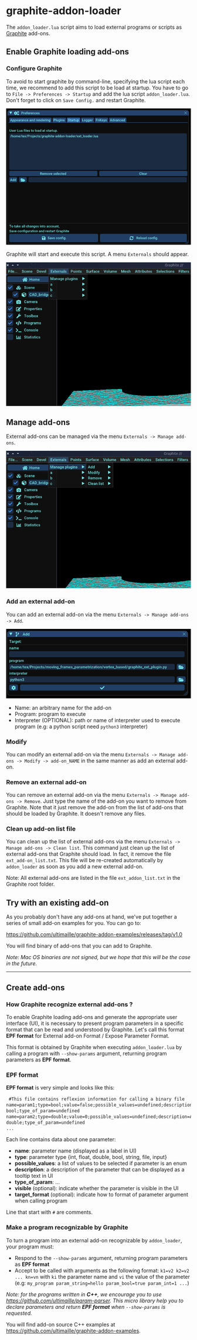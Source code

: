 # graphite-addon-loader

The `addon_loader.lua` script aims to load external programs or scripts as [Graphite](https://github.com/BrunoLevy/GraphiteThree) add-ons. 

## Enable Graphite loading add-ons

### Configure Graphite

To avoid to start graphite by command-line, specifying the lua script each time, we recommend to add this script to be load at startup. You have to go to `File -> Preferences -> Startup` and add the lua script `addon_loader.lua`. Don't forget to click on `Save Config.` and restart Graphite.

![](images/add_addon_loader_startup.png)

Graphite will start and execute this script. A menu `Externals` should appear.

![](images/ext_addons_menu.png)

## Manage add-ons

External add-ons can be managed via the menu `Externals -> Manage add-ons`.

![](images/ext_addons_manage_menu.png)

### Add an external add-on

You can add an external add-on via the menu `Externals -> Manage add-ons -> Add`.

![](images/add_ext_addon.png)

 - Name: an arbitrary name for the add-on
 - Program: program to execute
 - Interpreter (OPTIONAL): path or name of interpreter used to execute program (e.g: a python script need `python3` interpreter)

### Modify

You can modify an external add-on via the menu `Externals -> Manage add-ons -> Modify -> add-on_NAME` in the same manner as add an external add-on.

### Remove an external add-on

You can remove an external add-on via the menu `Externals -> Manage add-ons -> Remove`. Just type the name of the add-on you want to remove from Graphite. Note that it just remove the add-on from the list of add-ons that should be loaded by Graphite. It doesn't remove any files.

### Clean up add-on list file

You can clean up the list of external add-ons via the menu `Externals -> Manage add-ons -> Clean list`. This command just clean up the list of external add-ons that Graphite should load. In fact, it remove the file `ext_add-on_list.txt`. This file will be re-created automatically by `addon_loader` as soon as you add a new external add-on.

Note: All external add-ons are listed in the file `ext_addon_list.txt` in the Graphite root folder.

## Try with an existing add-on

As you probably don't have any add-ons at hand, we've put together a series of small add-on examples for you. You can go to:

https://github.com/ultimaille/graphite-addon-examples/releases/tag/v1.0 

You will find binary of add-ons that you can add to Graphite. 

_Note: Mac OS binaries are not signed, but we hope that this will be the case in the future._

---

## Create add-ons

### How Graphite recognize external add-ons ?

To enable Graphite loading add-ons and generate the appropriate user interface (UI), it is necessary to present program parameters in a specific format that can be read and understood by Graphite. Let's call this format __EPF format__ for External add-on Format / Expose Parameter Format. 

This format is obtained by Graphite when executing `addon_loader.lua` by calling a program with `--show-params` argument, returning program parameters as __EPF format__.

### EPF format

__EPF format__ is very simple and looks like this:

```
 #This file contains reflexion information for calling a binary file
name=param1;type=bool;value=false;possible_values=undefined;description=A bool;type_of_param=undefined
name=param2;type=double;value=0;possible_values=undefined;description=A double;type_of_param=undefined
...
```

Each line contains data about one parameter:
 - __name__: parameter name (displayed as a label in UI)
 - __type__: parameter type {int, float, double, bool, string, file, input}
 - __possible_values__: a list of values to be selected if parameter is an enum
 - __description__: a description of the parameter that can be displayed as a tooltip text in UI
 - __type_of_param__: ...
 - __visible__ (optional): indicate whether the parameter is visible in the UI
 - __target_format__ (optional): indicate how to format of parameter argument when calling program

Line that start with `#` are comments.


### Make a program recognizable by Graphite

To turn a program into an external add-on recognizable by `addon_loader`, your program must: 

 - Respond to the `--show-params` argument, returning program parameters as __EPF format__
 - Accept to be called with arguments as the following format: `k1=v2 k2=v2 ... kn=vn` with `ki` the parameter name and `vi` the value of the parameter (e.g: `my_program param_string=hello param_bool=true param_int=1 ...`)
 
_Note: for the programs written in __C++__, we encourage you to use https://github.com/ultimaille/param-parser. This micro library help you to declare parameters and return __EPF format__ when `--show-params` is requested._

You will find add-on source C++ examples at https://github.com/ultimaille/graphite-addon-examples.